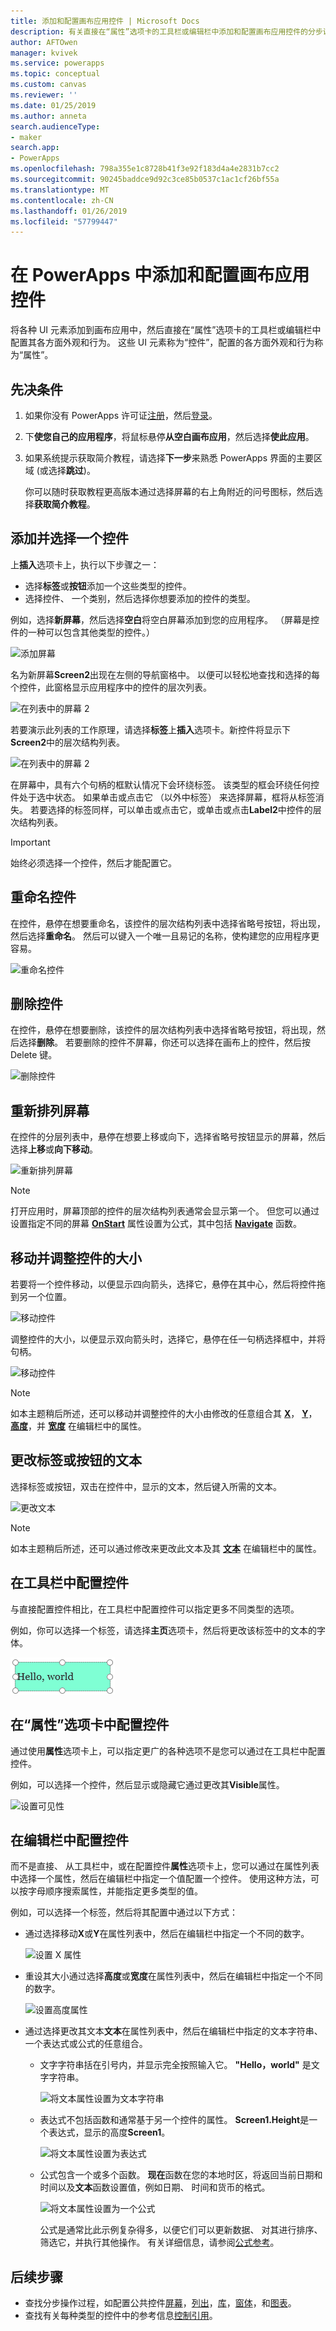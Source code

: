 ```yaml
---
title: 添加和配置画布应用控件 | Microsoft Docs
description: 有关直接在“属性”选项卡的工具栏或编辑栏中添加和配置画布应用控件的分步说明。
author: AFTOwen
manager: kvivek
ms.service: powerapps
ms.topic: conceptual
ms.custom: canvas
ms.reviewer: ''
ms.date: 01/25/2019
ms.author: anneta
search.audienceType:
- maker
search.app:
- PowerApps
ms.openlocfilehash: 798a355e1c8728b41f3e92f183d4a4e2831b7cc2
ms.sourcegitcommit: 90245baddce9d92c3ce85b0537c1ac1cf26bf55a
ms.translationtype: MT
ms.contentlocale: zh-CN
ms.lasthandoff: 01/26/2019
ms.locfileid: "57799447"
---
```

# <a name="add-and-configure-a-canvas-app-control-in-powerapps"></a>在 PowerApps 中添加和配置画布应用控件

将各种 UI 元素添加到画布应用中，然后直接在“属性”选项卡的工具栏或编辑栏中配置其各方面外观和行为。 这些 UI 元素称为“控件”，配置的各方面外观和行为称为“属性”。

## <a name="prerequisites"></a>先决条件

1. 如果你没有 PowerApps 许可证[注册](../signup-for-powerapps.md)，然后[登录](https://web.powerapps.com?utm_source=padocs&utm_medium=linkinadoc&utm_campaign=referralsfromdoc)。
1. 下**使您自己的应用程序**，将鼠标悬停**从空白画布应用**，然后选择**使此应用**。
1. 如果系统提示获取简介教程，请选择**下一步**来熟悉 PowerApps 界面的主要区域 (或选择**跳过**)。

    你可以随时获取教程更高版本通过选择屏幕的右上角附近的问号图标，然后选择**获取简介教程**。

## <a name="add-and-select-a-control"></a>添加并选择一个控件

上**插入**选项卡上，执行以下步骤之一：

- 选择**标签**或**按钮**添加一个这些类型的控件。
- 选择控件、 一个类别，然后选择你想要添加的控件的类型。

例如，选择**新屏幕**，然后选择**空白**将空白屏幕添加到您的应用程序。 （屏幕是控件的一种可以包含其他类型的控件。）

![添加屏幕](./media/add-configure-controls/add-screen.png)

名为新屏幕**Screen2**出现在左侧的导航窗格中。 以便可以轻松地查找和选择的每个控件，此窗格显示应用程序中的控件的层次列表。

![在列表中的屏幕 2](./media/add-configure-controls/list-screen2.png)

若要演示此列表的工作原理，请选择**标签**上**插入**选项卡。新控件将显示下**Screen2**中的层次结构列表。

![在列表中的屏幕 2](./media/add-configure-controls/add-label.png)

在屏幕中，具有六个句柄的框默认情况下会环绕标签。 该类型的框会环绕任何控件处于选中状态。 如果单击或点击它 （以外中标签） 来选择屏幕，框将从标签消失。 若要选择的标签同样，可以单击或点击它，或单击或点击**Label2**中控件的层次结构列表。

> [!IMPORTANT]
> 始终必须选择一个控件，然后才能配置它。

## <a name="rename-a-control"></a>重命名控件

在控件，悬停在想要重命名，该控件的层次结构列表中选择省略号按钮，将出现，然后选择**重命名**。 然后可以键入一个唯一且易记的名称，使构建您的应用程序更容易。

![重命名控件](./media/add-configure-controls/rename-control.png)

## <a name="delete-a-control"></a>删除控件

在控件，悬停在想要删除，该控件的层次结构列表中选择省略号按钮，将出现，然后选择**删除**。 若要删除的控件不屏幕，你还可以选择在画布上的控件，然后按 Delete 键。

![删除控件](./media/add-configure-controls/delete-control.png)

## <a name="reorder-screens"></a>重新排列屏幕

在控件的分层列表中，悬停在想要上移或向下，选择省略号按钮显示的屏幕，然后选择**上移**或**向下移动**。

![重新排列屏幕](./media/add-configure-controls/reorder-screen.png)

> [!NOTE]
> 打开应用时，屏幕顶部的控件的层次结构列表通常会显示第一个。 但您可以通过设置指定不同的屏幕 **[OnStart](controls/control-screen.md)** 属性设置为公式，其中包括 **[Navigate](functions/function-navigate.md)** 函数。

## <a name="move-and-resize-a-control"></a>移动并调整控件的大小

若要将一个控件移动，以便显示四向箭头，选择它，悬停在其中心，然后将控件拖到另一个位置。

![移动控件](./media/add-configure-controls/move-control.png)

调整控件的大小，以便显示双向箭头时，选择它，悬停在任一句柄选择框中，并将句柄。

![移动控件](./media/add-configure-controls/resize-control.png)

> [!NOTE]
> 如本主题稍后所述，还可以移动并调整控件的大小由修改的任意组合其 **[X](controls/properties-size-location.md)**，  **[Y](controls/properties-size-location.md)**， **[高度](controls/properties-size-location.md)**，并 **[宽度](controls/properties-size-location.md)** 在编辑栏中的属性。

## <a name="change-the-text-of-a-label-or-a-button"></a>更改标签或按钮的文本

选择标签或按钮，双击在控件中，显示的文本，然后键入所需的文本。

![更改文本](./media/add-configure-controls/change-text.png)

> [!NOTE]
> 如本主题稍后所述，还可以通过修改来更改此文本及其 **[文本](controls/properties-core.md)** 在编辑栏中的属性。

## <a name="configure-a-control-from-the-toolbar"></a>在工具栏中配置控件

与直接配置控件相比，在工具栏中配置控件可以指定更多不同类型的选项。

例如，你可以选择一个标签，请选择**主页**选项卡，然后将更改该标签中的文本的字体。

![更改字体](./media/add-configure-controls/change-font.png)

## <a name="configure-a-control-from-the-properties-tab"></a>在“属性”选项卡中配置控件

通过使用**属性**选项卡上，可以指定更广的各种选项不是您可以通过在工具栏中配置控件。

例如，可以选择一个控件，然后显示或隐藏它通过更改其**Visible**属性。

![设置可见性](./media/add-configure-controls/set-visibility.png)

## <a name="configure-a-control-in-the-formula-bar"></a>在编辑栏中配置控件

而不是直接、 从工具栏中，或在配置控件**属性**选项卡上，您可以通过在属性列表中选择一个属性，然后在编辑栏中指定一个值配置一个控件。 使用这种方法，可以按字母顺序搜索属性，并能指定更多类型的值。

例如，可以选择一个标签，然后将其配置中通过以下方式：

- 通过选择移动**X**或**Y**在属性列表中，然后在编辑栏中指定一个不同的数字。

    ![设置 X 属性](./media/add-configure-controls/x-property.png)

- 重设其大小通过选择**高度**或**宽度**在属性列表中，然后在编辑栏中指定一个不同的数字。

    ![设置高度属性](./media/add-configure-controls/height-property.png)

- 通过选择更改其文本**文本**在属性列表中，然后在编辑栏中指定的文本字符串、 一个表达式或公式的任意组合。

    - 文字字符串括在引号内，并显示完全按照输入它。 **"Hello，world"** 是文字字符串。

        ![将文本属性设置为文本字符串](./media/add-configure-controls/literal-string.png)

    - 表达式不包括函数和通常基于另一个控件的属性。 **Screen1.Height**是一个表达式，显示的高度**Screen1**。

        ![将文本属性设置为表达式](./media/add-configure-controls/expression.png)

    - 公式包含一个或多个函数。 **现在**函数在您的本地时区，将返回当前日期和时间以及**文本**函数设置值，例如日期、 时间和货币的格式。

        ![将文本属性设置为一个公式](./media/add-configure-controls/formula.png)

        公式是通常比此示例复杂得多，以便它们可以更新数据、 对其进行排序、 筛选它，并执行其他操作。 有关详细信息，请参阅[公式参考](formula-reference.md)。

## <a name="next-steps"></a>后续步骤

- 查找分步操作过程，如配置公共控件[屏幕](add-screen-context-variables.md)，[列出](add-list-box-drop-down-list-radio-button.md)，[库](add-gallery.md)，[窗体](add-form.md)，和[图表](use-line-pie-bar-chart.md)。
- 查找有关每种类型的控件中的参考信息[控制引用](reference-properties.md)。
